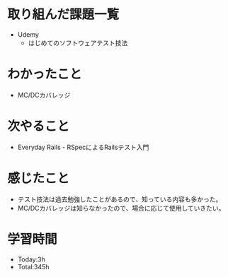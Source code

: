 # 取り組んだ課題一覧
- Udemy
  - はじめてのソフトウェアテスト技法
  
# わかったこと
- MC/DCカバレッジ
   
# 次やること
- Everyday Rails - RSpecによるRailsテスト入門

# 感じたこと
- テスト技法は過去勉強したことがあるので、知っている内容も多かった。
- MC/DCカバレッジは知らなかったので、場合に応じて使用していきたい。

# 学習時間
- Today:3h
- Total:345h
